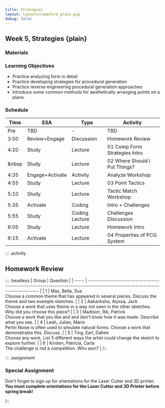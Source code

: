 ```yaml
---
title: Strategies
layout: layouts/compform_plain.pug
debug: false
---
```


## Week 5, Strategies {plain}

### Materials

### Learning Objectives

* Practice analyzing form in detail
* Practice developing strategies for procedural generation
* Practice reverse engineering procedural generation approaches
* Introduce some common methods for aesthetically arranging points on a plane.

### Schedule

| Time  | ESA             | Type           | Activity                      |
| ----- | --------------- | -------------- | ----------------------------- |
| Pre   | TBD             | -              | TBD                           |
| 3:50  | Review+Engage   | Discussion     | Homework Review               |
| 4:20  | Study           | Lecture        | 01 Comp Form Strategies Intro |
| &nbsp | Study           | Lecture        | 02 Where Should I Put Things? |
| 4:35  | Engage+Activate | Activity       | Analyze Workshop              |
| 4:55  | Study           | Lecture        | 03 Point Tactics              |
| 5:10  | Study           | Lecture        | Tactic Match Workshop         |
| 5:35  | Activate        | Coding         | Intro + Challenges            |
| 5:55  | Study           | Coding Lecture | Challenges Discussion         |
| 6:05  | Study           | Lecture        | Homework Intro                |
| 6:15  | Activate        | Lecture        | 04 Properties of PCG System   |

::: .activity

## Homework Review

::: .headless
| Group | Question |
| ----- | ----------------------------------------------------------------------------------------------------------------------------------- |
| 1 | Max, Bella, Sue <br/>Choose a common theme that has appeared in several pieces. Discuss the theme and two example sketches. |
| 2 | Aakanksha, Alyssa, Jack <br/>Choose a work that uses theme in a way not seen in the other sketches. Why did you choose this piece? |
| 3 | Madison, Rik, Patrick <br/>Choose a work that you like and and don't know how it was made. Describe what you see. |
| 4 | Leah, Julian, Mario <br/>Perlin Noise is often used to simulate natural forms. Choose a work that demonstrates this. Discuss. |
| 5 | Ting, Earl, Dahee <br/>Choose any work. List 5 different ways the artist could change the sketch to explore further. |
| 6 | Kirsten, Patricia, Carla <br/>The challenge is not a competition. Who won? |
/::

::: .assignment

### Special Assignment

Don't forget to sign up for orientations for the Laser Cutter and 3D printer. <br/> **You must complete orientations for the Laser Cutter and 3D Printer before spring break!**

/::
